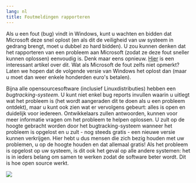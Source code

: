 ```yaml
---
lang: nl
title: Foutmeldingen rapporteren
---
```


Als u een fout (bug) vindt in Windows, kunt u wachten en bidden dat 
Microsoft deze snel oplost (en als dit de veiligheid van uw systeem in
gedrang brengt, moet u dubbel zo hard bidden). U zou kunnen denken
dat het rapporteren van een probleem aan Microsoft (zodat ze deze fout
sneller kunnen oplossen) eenvoudig is. Denk maar eens opnieuw. <a 
href="http://www.oreillynet.com/mac/blog/2002/06/mission_impossible_submitting.html">Hier</a> 
is een interessant artikel over dit. Wat als Microsoft de fout zelfs niet opmerkt? Laten we hopen
dat de volgende versie van Windows het oplost dan (maar u moet dan weer enkele honderden euro's
betalen).

Bijna alle opensourcesoftware (inclusief Linuxdistributies) hebben 
een <i>bugtracking-systeem</i>. U kunt niet enkel bug reports invullen
waarin u uitlegt wat het probleem is (het wordt aangeraden dit te doen
als u een probleem ontdekt), maar u kunt ook zien wat er vervolgens
gebeurt: alles is open en duidelijk voor iedereen. Ontwikkelaars zullen
antwoorden, kunnen voor meer informatie vragen om het probleem te helpen
oplossen. U zult op de hoogte gebracht worden door het bugtracking-systeem
wanneer het probleem is opgelost en u zult - nog steeds gratis - een
nieuwe versie kunnen verkrijgen. Hier hebt u dus mensen die zich bezig
houden met uw problemen, u op de hoogte houden en dat allemaal gratis!
Als het probleem is opgelost op uw systeem, is dit ook het geval op alle
andere systemen: het is in ieders belang om samen te werken zodat de
software beter wordt. Dit is hoe open source werkt.

<img src="Images/report_bugs_thumb.png" />




